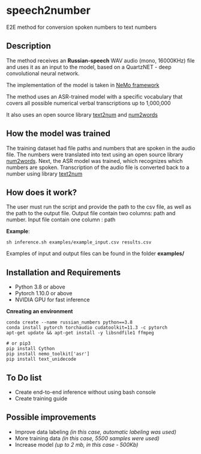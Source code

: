 # speech2number
E2E method for conversion spoken numbers to text numbers

## Description 

The method receives an **Russian-speech** WAV audio (mono, 16000KHz) file and uses it as an input to the model, based on a QuartzNET - deep convolutional neural network. 

The implementation of the model is taken in [NeMo framework](https://github.com/NVIDIA/NeMo)

The method uses an ASR-trained model with a specific vocabulary that covers all possible numerical verbal transcriptions up to 1,000,000

It also uses an open source library [text2num](https://pypi.org/project/text2num/) and [num2words](https://pypi.org/project/num2words/)

## How the model was trained

The training dataset had file paths and numbers that are spoken in the audio file. The numbers were translated into text using an open source library [num2words](https://pypi.org/project/num2words/). Next, the ASR model was trained, which recognizes which numbers are spoken. Transcription of the audio file is converted back to a number using library [text2num](https://pypi.org/project/text2num/)


## How does it work?

The user must run the script and provide the path to the csv file, as well as the path to the output file. Output file contain two columns: path and number. Input file contain one column : path

**Example**:

``` sh inference.sh examples/example_input.csv results.csv ```

Examples of input and output files can be found in the folder **examples/**


## Installation and Requirements

* Python 3.8 or above
* Pytorch 1.10.0 or above
* NVIDIA GPU for fast inference

**Спreating an environment**

```
conda create --name russian_numbers python==3.8
conda install pytorch torchaudio cudatoolkit=11.3 -c pytorch
apt-get update && apt-get install -y libsndfile1 ffmpeg

# or pip3
pip install Cython 
pip install nemo_toolkit['asr']
pip install text_unidecode
```

## To Do list

* Create end-to-end inference without using bash console
* Сreate training guide

## Possible improvements

* Improve data labeling _(in this case, automatic labeling was used)_
* More training data _(in this case, 5500 samples were used)_
* Increase model  _(up to 2 mb, in this case - 500Kb)_
